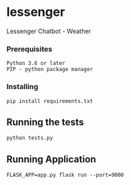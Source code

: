 
# lessenger

Lessenger Chatbot - Weather

### Prerequisites

```
Python 3.6 or later
PIP - python package manager
```

### Installing

```
pip install requirements.txt
```

## Running the tests

```
python tests.py
```


## Running Application

```
FLASK_APP=app.py flask run --port=9000
```
